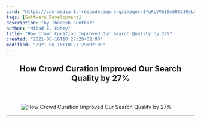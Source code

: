 ```yaml
---
card: "https://cdn-media-1.freecodecamp.org/images/1*qRLVVbI9mEUK2IOyLbGJ-w.jpeg"
tags: [Software Development]
description: "by Thanesh Sunthar"
author: "Milad E. Fahmy"
title: "How Crowd Curation Improved Our Search Quality by 27%"
created: "2021-08-16T10:27:29+02:00"
modified: "2021-08-16T10:27:29+02:00"
---
```

<div class="site-wrapper">
<main id="site-main" class="site-main outer">
<div class="inner">
<article class="post-full post tag-software-development tag-web-development tag-tech tag-startup tag-programming ">
<header class="post-full-header">
<h1 class="post-full-title">How Crowd Curation Improved Our Search Quality by 27%</h1>
</header>
<figure class="post-full-image">
<picture>
<source media="(max-width: 700px)" sizes="1px" srcset="data:image/gif;base64,R0lGODlhAQABAIAAAAAAAP///yH5BAEAAAAALAAAAAABAAEAAAIBRAA7 1w">
<source media="(min-width: 701px)" sizes="(max-width: 800px) 400px,
(max-width: 1170px) 700px,
1400px" srcset="https://cdn-media-1.freecodecamp.org/images/1*qRLVVbI9mEUK2IOyLbGJ-w.jpeg 300w,
https://cdn-media-1.freecodecamp.org/images/1*qRLVVbI9mEUK2IOyLbGJ-w.jpeg 600w,
https://cdn-media-1.freecodecamp.org/images/1*qRLVVbI9mEUK2IOyLbGJ-w.jpeg 1000w,
https://cdn-media-1.freecodecamp.org/images/1*qRLVVbI9mEUK2IOyLbGJ-w.jpeg 2000w">
<img onerror="this.style.display='none'" src="https://cdn-media-1.freecodecamp.org/images/1*qRLVVbI9mEUK2IOyLbGJ-w.jpeg" alt="How Crowd Curation Improved Our Search Quality by 27%">
</picture>
</figure>
<section class="post-full-content">
<div class="post-content medium-migrated-article">
</div>
<hr>
</section>
</article>
</div>
</main>
</div>
<!-- Google Tag Manager (noscript) -->
<!-- End Google Tag Manager (noscript) -->
